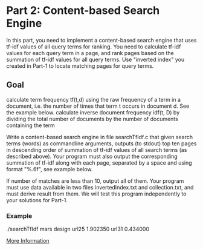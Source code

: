 # Part 2: Content-based Search Engine
In this part, you need to implement a content-based search engine that uses tf-idf values of all query terms for ranking. You need to calculate tf-idf values for each query term in a page, and rank pages based on the summation of tf-idf values for all query terms. Use "inverted index" you created in Part-1 to locate matching pages for query terms.

## Goal
calculate term frequency tf(t,d) using the raw frequency of a term in a document, i.e. the number of times that term t occurs in document d. See the example below.
calculate inverse document frequency idf(t, D) by dividing the total number of documents by the number of documents containing the term

Write a content-based search engine in file searchTfIdf.c that given search terms (words) as commandline arguments, outputs (to stdout) top ten pages in descending order of summation of tf-idf values of all search terms (as described above). Your program must also output the corresponding summation of tf-idf along with each page, separated by a space and using format "%.6f", see example below.

If number of matches are less than 10, output all of them. Your program must use data available in two files invertedIndex.txt and collection.txt, and must derive result from them. We will test this program independently to your solutions for Part-1.

### Example
./searchTfIdf  mars  design
url25  1.902350
url31  0.434000

[More Information](https://www.cse.unsw.edu.au/~cs1927/17s1/ass/ass02/Ass2.html)
